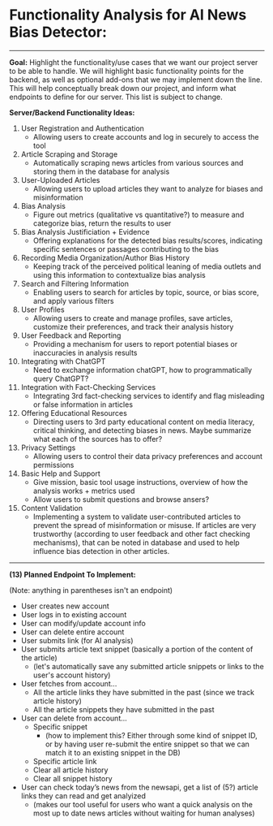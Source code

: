 # Functionality Analysis for AI News Bias Detector:
***

**Goal:**
Highlight the functionality/use cases that we want our project server to be able to handle. We will highlight basic functionality 
points for the backend, as well as optional add-ons that we may implement down the line. This will help conceptually break down our 
project, and inform what endpoints to define for our server. This list is subject to change. 

**Server/Backend Functionality Ideas:**
1. User Registration and Authentication
    - Allowing users to create accounts and log in securely to access the tool
2. Article Scraping and Storage
    - Automatically scraping news articles from various sources and storing them in the database for analysis
3. User-Uploaded Articles
    - Allowing users to upload articles they want to analyze for biases and misinformation
4. Bias Analysis
    - Figure out metrics (qualitative vs quantitative?) to measure and categorize bias, return the results to user
5. Bias Analysis Justificiation + Evidence
    - Offering explanations for the detected bias results/scores, indicating specific sentences or passages contributing to the bias
6. Recording Media Organization/Author Bias History
    - Keeping track of the perceived political leaning of media outlets and using this information to contextualize bias analysis
7. Search and Filtering Information
    - Enabling users to search for articles by topic, source, or bias score, and apply various filters
8. User Profiles
    - Allowing users to create and manage profiles, save articles, customize their preferences, and track their analysis history
9. User Feedback and Reporting
    - Providing a mechanism for users to report potential biases or inaccuracies in analysis results
10. Integrating with ChatGPT
    - Need to exchange information chatGPT, how to programmatically query ChatGPT?
11. Integration with Fact-Checking Services
    - Integrating 3rd fact-checking services to identify and flag misleading or false information in articles
12. Offering Educational Resources
    - Directing users to 3rd party educational content on media literacy, critical thinking, and detecting biases in news. Maybe summarize what each of the sources has to offer?
13. Privacy Settings
    - Allowing users to control their data privacy preferences and account permissions
14. Basic Help and Support
    - Give mission, basic tool usage instructions, overview of how the analysis works + metrics used
    - Allow users to submit questions and browse ansers?
15. Content Validation
    - Implementing a system to validate user-contributed articles to prevent the spread of misinformation or misuse. If articles are very trustworthy (according to user feedback and other fact checking mechanisms), that can be noted in database and used to help influence bias detection in other articles. 

---------

**(13) Planned Endpoint To Implement:**

(Note: anything in parentheses isn't an endpoint)

* User creates new account
* User logs in to existing account
* User can modify/update account info
* User can delete entire account
* User submits link (for AI analysis)
* User submits article text snippet (basically a portion of the content of the article)
    * (let's automatically save any submitted article snippets or links to the user's account history)
* User fetches from account...
    * All the article links they have submitted in the past (since we track article history)
    * All the article snippets they have submitted in the past
* User can delete from account...
    * Specific snippet 
        * (how to implement this? Either through some kind of snippet ID, or by having user re-submit the entire snippet so
        that we can match it to an existing snippet in the DB)
    * Specific article link
    * Clear all article history
    * Clear all snippet history
* User can check today’s news from the newsapi, get a list of (5?) article links they can read and get analyized 
    * (makes our tool useful for users who want a quick analysis on the most up to date news articles without waiting for human analyses)



